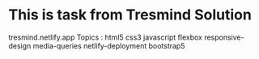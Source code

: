 # This is task from Tresmind Solution
tresmind.netlify.app
Topics :
html5 css3 javascript flexbox responsive-design media-queries netlify-deployment bootstrap5
